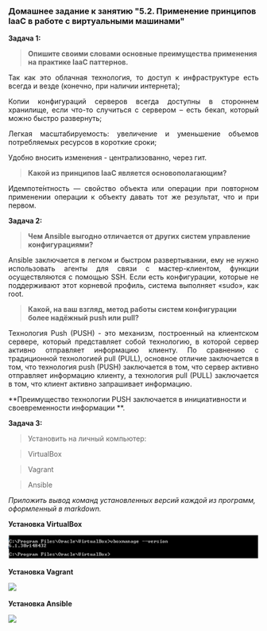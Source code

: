 ### Домашнее задание к занятию "5.2. Применение принципов IaaC в работе с виртуальными машинами"

**Задача 1:** 

> **Опишите своими словами основные преимущества применения на практике IaaC паттернов.**

<p align="justify"> Так как это облачная технология, то доступ к инфраструктуре есть всегда и везде (конечно, при наличии интернета);</p>

<p align="justify"> Копии конфигураций серверов всегда доступны в стороннем хранилище, если что-то случиться с сервером – есть бекап, который можно быстро развернуть;</p>

<p align="justify"> Легкая масштабируемость: увеличение и уменьшение объемов потребляемых ресурсов в короткие сроки;</p>

<p align="justify"> Удобно вносить изменения - централизованно, через гит.</p> 

> **Какой из принципов IaaC является основополагающим?**

<p align="justify"> Идемпоте́нтность — свойство объекта или операции при повторном применении операции к объекту давать тот же результат, что и при первом.</p>

**Задача 2:** 

> **Чем Ansible выгодно отличается от других систем управление конфигурациями?** 

<p align="justify"> Ansible заключается в легком и быстром развертывании, ему не нужно использовать агенты для связи с мастер-клиентом, функции осуществляются с помощью SSH. Если есть конфигурации, которые не поддерживают этот корневой профиль, система выполняет «sudo», как root.</p>

> **Какой, на ваш взгляд, метод работы систем конфигурации более надёжный push или pull?**

<p align="justify"> Технология Push (PUSH) - это механизм, построенный на клиентском сервере, который представляет собой технологию, в которой сервер активно отправляет информацию клиенту. По сравнению с традиционной технологией pull (PULL), основное отличие заключается в том, что технология push (PUSH) заключается в том, что сервер активно отправляет информацию клиенту, а технология pull (PULL) заключается в том, что клиент активно запрашивает информацию.</p> 
**Преимущество технологии PUSH заключается в инициативности и своевременности информации **.

**Задача 3:** 

> Установить на личный компьютер:

> VirtualBox

> Vagrant

> Ansible

*Приложить вывод команд установленных версий каждой из программ, оформленный в markdown.*

**Установка VirtualBox**

![VM.png](https://github.com/tsteplova/devops-netology/blob/fix/VM.png?raw=true)

**Установка Vagrant**

![](C:\Users\Admin\devops-netology_dz\vagrant.png)

**Установка Ansible**

![](C:\Users\Admin\devops-netology_dz\ansible.png)

